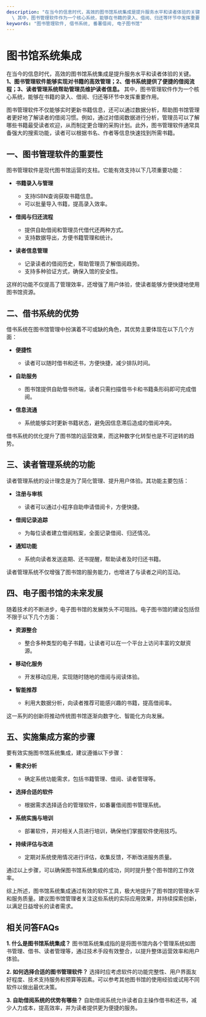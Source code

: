 ```yaml
---
description: "在当今的信息时代，高效的图书馆系统集成是提升服务水平和读者体验的关键。**1、图书管理软件能够实现对书籍的高效管理；2、借书系统提供了便捷的借阅流程；3、读者管理系统帮助管理员维护读者信息。**\
  \ 其中，图书管理软件作为一个核心系统，能够在书籍的录入、借阅、归还等环节中发挥重要作用。"
keywords: "图书管理软件, 借书系统, 番薯借阅, 电子图书馆"
---
```

# 图书馆系统集成

在当今的信息时代，高效的图书馆系统集成是提升服务水平和读者体验的关键。**1、图书管理软件能够实现对书籍的高效管理；2、借书系统提供了便捷的借阅流程；3、读者管理系统帮助管理员维护读者信息。** 其中，图书管理软件作为一个核心系统，能够在书籍的录入、借阅、归还等环节中发挥重要作用。

图书管理软件不仅能够实时更新书籍信息，还可以通过数据分析，帮助图书馆管理者更好地了解读者的借阅习惯。例如，通过对借阅数据进行分析，管理员可以了解哪些书籍最受读者欢迎，从而制定更合理的采购计划。此外，图书管理软件通常具备强大的搜索功能，读者可以根据书名、作者等信息快速找到所需书籍。

## **一、图书管理软件的重要性**

图书管理软件是现代图书馆运营的支柱。它能有效支持以下几项重要功能：

- **书籍录入与管理**
  - 支持ISBN查询获取书籍信息。
  - 可以批量导入书籍，提高录入效率。

- **借阅与归还流程**
  - 提供自助借阅和管理员代借代还两种方式。
  - 支持数据导出，方便书籍管理和统计。

- **读者信息管理**
  - 记录读者的借阅历史，帮助管理员了解借阅趋势。
  - 支持多种验证方式，确保入馆的安全性。

这样的功能不仅提高了管理效率，还增强了用户体验，使读者能够方便快捷地使用图书馆资源。

## **二、借书系统的优势**

借书系统在图书馆管理中扮演着不可或缺的角色，其优势主要体现在以下几个方面：

- **便捷性**
  - 读者可以随时借书和还书，方便快捷，减少排队时间。

- **自助服务**
  - 图书馆提供自助借书终端，读者只需扫描借书卡和书籍条形码即可完成借阅。

- **信息流通**
  - 系统能够实时更新书籍状态，避免因信息滞后造成的借阅冲突。

借书系统的优化提升了图书馆的运营效果，而这种数字化转型也是不可逆转的趋势。

## **三、读者管理系统的功能**

读者管理系统的设计理念是为了简化管理、提升用户体验。其功能主要包括：

- **注册与审核**
  - 读者可以通过小程序自助申请借阅卡，方便快捷。

- **借阅记录追踪**
  - 为每位读者建立借阅档案，全面记录借阅、归还情况。

- **通知功能**
  - 系统向读者发送逾期、还书提醒，帮助读者及时归还书籍。

读者管理系统不仅增强了图书馆的服务能力，也增进了与读者之间的互动。

## **四、电子图书馆的未来发展**

随着技术的不断进步，电子图书馆的发展势头不可阻挡。电子图书馆的建设包括但不限于以下几个方面：

- **资源整合**
  - 整合多种类型的电子书籍，让读者可以在一个平台上访问丰富的文献资源。

- **移动化服务**
  - 开发移动应用，实现随时随地的借阅与阅读体验。

- **智能推荐**
  - 利用大数据分析，向读者推荐可能感兴趣的书籍，提高借阅率。

这一系列的创新将推动传统图书馆逐渐向数字化、智能化方向发展。

## **五、实施集成方案的步骤**

要有效实施图书馆系统集成，建议遵循以下步骤：

- **需求分析**
  - 确定系统功能需求，包括书籍管理、借阅、读者管理等。

- **选择合适的软件**
  - 根据需求选择适合的管理软件，如番薯借阅图书管理系统。

- **系统实施与培训**
  - 部署软件，并对相关人员进行培训，确保他们掌握软件使用技巧。

- **持续评估与改进**
  - 定期对系统使用情况进行评估，收集反馈，不断改进服务质量。

通过以上步骤，可以确保图书馆系统集成的成功，同时提升整个图书馆的工作效率。

综上所述，图书馆系统集成通过有效的软件工具，极大地提升了图书馆的管理水平和服务质量。建议图书馆管理者关注这些系统的实际应用效果，并持续探索创新，以满足日益增长的读者需求。

## 相关问答FAQs

**1. 什么是图书馆系统集成？**
图书馆系统集成指的是将图书馆内各个管理系统如图书管理、借书、读者管理等，通过技术手段有效整合，以提升整体运营效率和用户体验。

**2. 如何选择合适的图书管理软件？**
选择时应考虑软件的功能完整性、用户界面友好程度、技术支持服务和预算等因素。可以参考其他图书馆的使用经验或试用不同软件以做出最优决策。

**3. 自助借阅系统的优势有哪些？**
自助借阅系统允许读者自主操作借书和还书，减少人力成本，提高效率，并为读者提供更为便捷的服务。
